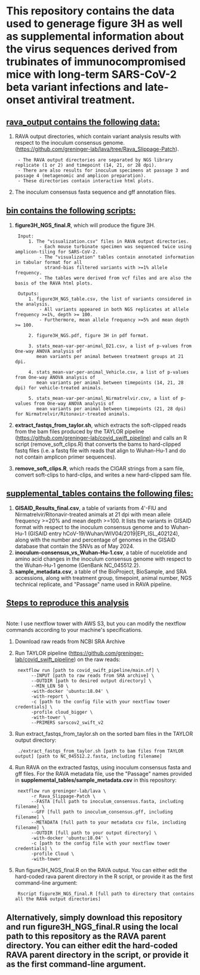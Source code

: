 # This repository contains the data used to generage figure 3H as well as supplemental information about the virus sequences derived from trubinates of immunocompromised mice with long-term SARS-CoV-2 beta variant infections and late-onset antiviral treatment. 

## <ins>**rava_output** contains the following data:</ins>
1. RAVA output directories, which contain variant analysis results with respect to the inoculum consensus genome. (https://github.com/greninger-lab/lava/tree/Rava_Slippage-Patch).

		- The RAVA output directories are separated by NGS library replicate (1 or 2) and timepoint (14, 21, or 28 dpi).
   		- There are also results for inoculum specimens at passage 3 and passage 4 (metagenomic and amplicon preparation).
		- These directories contain interactive html plots.
   
4. The inoculum consensus fasta sequence and gff annotation files.  

## <ins>**bin** contains the following scripts:</ins>
1. **figure3H_NGS_final.R**, which will produce the figure 3H.

		Input:
			1. The "visualization.csv" files in RAVA output directories. 
				- Each mouse turbinate specimen was sequenced twice using amplicon-tiling for SARS-CoV-2.
				- The "visualization" tables contain annotated information in tabular format for all
   				  strand-bias filtered variants with >=1% allele frequency.
				- The tables were derived from vcf files and are also the basis of the RAVA html plots.
   
		Outputs:
			1. figure3H_NGS_table.csv, the list of variants considered in the analysis.
   				- All variants appeared in both NGS replicates at allele frequency >=1%, depth >= 100.
   				- Furthermore, mean allele frequency >=5% and mean depth >= 100.
	   
			2. figure3H_NGS.pdf, figure 3H in pdf format.
	   
			3. stats_mean-var-per-animal_D21.csv, a list of p-values from One-way ANOVA analysis of
   			   mean variants per animal between treatment groups at 21 dpi.
	   
			4. stats_mean-var-per-animal_Vehicle.csv, a list of p-values from One-way ANOVA analysis of
   			   mean variants per animal between timepoints (14, 21, 28 dpi) for vehicle-treated animals.
	   
			5. stats_mean-var-per-animal_Nirmatrelvir.csv, a list of p-values from One-way ANOVA analysis of
   			   mean variants per animal between timepoints (21, 28 dpi) for Nirmatrelvir/Ritonavir-treated animals.
   	
3. **extract_fastqs_from_taylor.sh**, which extracts the soft-clipped reads from the bam files produced by the TAYLOR pipeline (https://github.com/greninger-lab/covid_swift_pipeline) and calls an R script (remove_soft_clips.R) that converts the bams to hard-clipped fastq files (i.e. a fastq file with reads that align to Wuhan-Hu-1 and do not contain amplicon primer sequences). 
4. **remove_soft_clips.R**, which reads the CIGAR strings from a sam file, convert soft-clips to hard-clips, and writes a new hard-clipped sam file. 

## <ins>**supplemental_tables** contains the following files:</ins>
1. **GISAID_Results_final.csv**, a table of variants from 4'-FlU and Nirmatrelvir/Ritonavir-treated animals at 21 dpi with mean allele frequency >=20% and mean depth >=100. It lists the variants in GISAID format with respect to the inoculum consensus genome and to Wuhan-Hu-1 (GISAID entry hCoV-19/Wuhan/WIV04/2019|EPI_ISL_402124), along with the number and percentage of genomes in the GISAID database that contain the SNVs as of May 2024.
2. **inoculum-consensus_vs_Wuhan-Hu-1.csv**, a table of nucelotide and amino acid changes in the inoculum consensus genome with respect to the Wuhan-Hu-1 genome (GenBank NC_045512.2).
3. **sample_metadata.csv**, a table of the BioProject, BioSample, and SRA accessions, along with treatment group, timepoint, animal number, NGS technical replicate, and "Passage" name used in RAVA pipeline.

## <ins>**Steps to reproduce this analysis**</ins>
<br>Note: I use nextflow tower with AWS S3, but you can modify the nextflow commands according to your machine's specifications.</br>
1. Download raw reads from NCBI SRA Archive
2. Run TAYLOR pipeline (https://github.com/greninger-lab/covid_swift_pipeline) on the raw reads:
		
  		nextflow run [path to covid_swift_pipeline/main.nf] \
			 --INPUT [path to raw reads from SRA archive] \
			 --OUTDIR [path to desired output directory] \
			 --MIN_LEN 50 \
			 -with-docker 'ubuntu:18.04' \
			 -with-report \
			 -c [path to the config file with your nextflow tower credentials] \
			 -profile cloud_bigger \
			 -with-tower \
			 --PRIMERS sarscov2_swift_v2
3. Run extract_fastqs_from_taylor.sh on the sorted bam files in the TAYLOR output directory:

   		./extract_fastqs_from_taylor.sh [path to bam files from TAYLOR output] [path to NC_045512.2.fasta, including filename]
	
5. Run RAVA on the extracted fastqs, using inoculum consensus fasta and gff files. For the RAVA metadata file, use the "Passage" names provided in **supplemental_tables/sample_metadata.csv** in this repository:

		nextflow run greninger-lab/lava \
			 -r Rava_Slippage-Patch \
			 --FASTA [full path to inoculum_consensus.fasta, including filename] \
			 --GFF [full path to inoculum_consensus.gff, including filename] \
			 --METADATA [full path to your metadata csv file, including filename] \
			 --OUTDIR [full path to your output directory] \
			 -with-docker 'ubuntu:18.04' \
			 -c [path to the config file with your nextflow tower credentials] \
			 -profile Cloud \
			 -with-tower
8. Run figure3H_NGS_final.R on the RAVA output. You can either edit the hard-coded rava parent directory in the R script, or provide it as the first command-line argument:

   		Rscript figure3H_NGS_final.R [full path to directory that contains all the RAVA output directories]

## **Alternatively, simply download this repository and run figure3H_NGS_final.R using the local path to this repository as the RAVA parent directory. You can either edit the hard-coded RAVA parent directory in the script, or provide it as the first command-line argument.**
